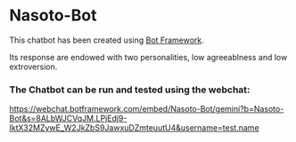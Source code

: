 # Nasoto-Bot

This chatbot has been created using [Bot Framework](https://dev.botframework.com).

Its response are endowed with two personalities, low agreeablness and low extroversion. 

### The Chatbot can be run and tested using the webchat:

https://webchat.botframework.com/embed/Nasoto-Bot/gemini?b=Nasoto-Bot&s=8ALbWJCVqJM.LPjEdj9-IktX32MZywE_W2JkZbS9JawxuDZmteuutU4&username=test.name
